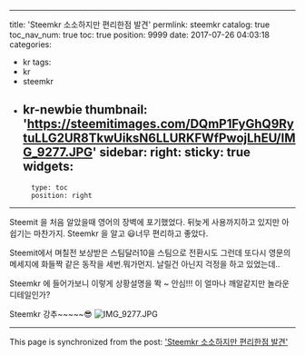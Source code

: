
---
title: 'Steemkr 소소하지만 편리한점 발견'
permlink: steemkr
catalog: true
toc_nav_num: true
toc: true
position: 9999
date: 2017-07-26 04:03:18
categories:
- kr
tags:
- kr
- steemkr
- kr-newbie
thumbnail: 'https://steemitimages.com/DQmP1FyGhQ9RytuLLG2UR8TkwUiksN6LLURKFWfPwojLhEU/IMG_9277.JPG'
sidebar:
    right:
        sticky: true
widgets:
    -
        type: toc
        position: right
---


Steemit 을 처음 알았을때 영어의 장벽에 포기했었다. 
뒤늦게 사용까지하고 있지만 아쉽기는 마찬가지.
Steemkr 을 알고 😃너무 편리하고 좋았다. 

Steemit에서 며칠전 보상받은 스팀달러10을 스팀으로 전환시도 그런데 또다시 영문의 메세지에 화들짝 같은 동작을 세번.뭐가먼지.  날릴건 아닌지 걱정을 하고 있었는데..

Steemkr 에 들어가보니 이렇게 상황설명을 똭 ~
안심!!! 이 얼마나 깨알같지만 놀라운 디테일인가?

Steemkr 강추~~~~~😎
![IMG_9277.JPG](https://steemitimages.com/DQmP1FyGhQ9RytuLLG2UR8TkwUiksN6LLURKFWfPwojLhEU/IMG_9277.JPG)

- - -

This page is synchronized from the post: ['Steemkr 소소하지만 편리한점 발견'](https://steemit.com/@kingbit/steemkr)
